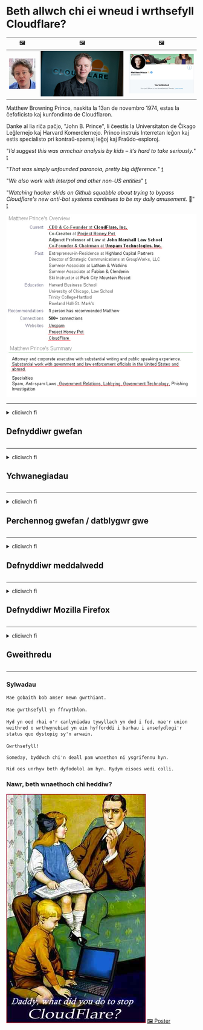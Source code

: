 # Beth allwch chi ei wneud i wrthsefyll Cloudflare?

| 🖼 | 🖼 | 🖼 |
| --- | --- | --- |
| ![](../image/matthew_prince_teen.jpg) | ![](../image/matthew_prince.jpg) | ![](../image/blockedbymatthewprince.jpg) |


Matthew Browning Prince, naskita la 13an de novembro 1974, estas la ĉefoficisto kaj kunfondinto de Cloudflaron.

Danke al lia riĉa paĉjo, "John B. Prince", li ĉeestis la Universitaton de Ĉikago Leĝlernejo kaj Harvard Komerclernejo.
Princo instruis Interretan leĝon kaj estis specialisto pri kontraŭ-spamaj leĝoj kaj Fraŭdo-esploroj.


"*I’d suggest this was armchair analysis by kids – it’s hard to take seriously.*" [t](https://www.theguardian.com/technology/2015/nov/19/cloudflare-accused-by-anonymous-helping-isis)

"*That was simply unfounded paranoia, pretty big difference.*"  [t](https://twitter.com/xxdesmus/status/992757936123359233)

"*We also work with Interpol and other non-US entities*" [t](https://twitter.com/eastdakota/status/1203028504184360960)

"*Watching hacker skids on Github squabble about trying to bypass Cloudflare's new anti-bot systems continues to be my daily amusement.* 🍿" [t](https://twitter.com/eastdakota/status/1273277839102656515)


![](../image/whoismp.jpg)

---


<details>
<summary>cliciwch fi

## Defnyddiwr gwefan
</summary>


- Os yw'r wefan yr ydych yn ei hoffi yn defnyddio Cloudflare, dywedwch wrthynt am beidio â defnyddio Cloudflare.
  - Nid yw swnio ar gyfryngau cymdeithasol fel Facebook, Reddit, Twitter neu Mastodon yn gwneud unrhyw wahaniaeth. [Mae gweithredoedd yn uwch na hashnodau.](https://twitter.com/phyzonloop/status/1274132092490862594)
  - Ceisiwch gysylltu â pherchennog y wefan os ydych chi am wneud eich hun yn ddefnyddiol.

[Meddai Cloudflare](https://github.com/Eloston/ungoogled-chromium/issues/783):
```
Rydym yn argymell eich bod yn estyn allan at y gweinyddwyr am y gwasanaethau neu'r gwefannau penodol yr ydych yn destun pryder â hwy ac yn rhannu eich profiad.
```

[Os na ofynnwch amdani, nid yw perchennog y wefan byth yn gwybod y broblem hon.](../PEOPLE.md)

![](../image/liberapay.jpg)

[Enghraifft lwyddiannus](https://counterpartytalk.org/t/turn-off-cloudflare-on-counterparty-co-plz/164/5).<br>
Mae gennych chi broblem? [Codwch eich llais nawr.](https://github.com/maraoz/maraoz.github.io/issues/1) Enghraifft isod.

```
Rydych chi ddim ond yn helpu sensoriaeth gorfforaethol a gwyliadwriaeth dorfol.
http://crimeflare.eu.org
```

```
Mae eich tudalen we yng ngardd furiog breifat CloudFlare sy'n cam-drin preifatrwydd.
http://crimeflare.eu.org
```

- Cymerwch ychydig o amser i ddarllen polisi preifatrwydd gwefan.
  - os yw'r wefan y tu ôl i Cloudflare neu os yw'r wefan yn defnyddio gwasanaethau sy'n gysylltiedig â Cloudflare.

Rhaid iddo egluro beth yw'r "Cloudflare", a gofyn am ganiatâd i rannu'ch data â Cloudflare. Bydd methu â gwneud hynny yn arwain at dorri ymddiriedaeth a dylid osgoi'r wefan dan sylw.

[Mae enghraifft polisi preifatrwydd derbyniol yma](https://archive.is/bDlTz) ("Subprocessors" > "Entity Name")

```
Rwyf wedi darllen eich polisi preifatrwydd ac ni allaf ddod o hyd i'r gair Cloudflare.
Rwy'n gwrthod rhannu data gyda chi os byddwch chi'n parhau i fwydo fy data i Cloudflare.
http://crimeflare.eu.org
```

Dyma enghraifft o bolisi preifatrwydd nad oes ganddo'r gair Cloudflare.
[Liberland Jobs](https://archive.is/daKIr) [privacy policy](https://docsend.com/view/feiwyte):

![](../image/cfwontobey.jpg)

Mae gan Cloudflare eu polisi preifatrwydd eu hunain.
[Mae Cloudflare wrth ei fodd â phobl yn doxxing.](https://www.reddit.com/r/GamerGhazi/comments/2s64fe/be_wary_reporting_to_cloudflare/)

Dyma enghraifft dda ar gyfer ffurflen lofnodi'r wefan.
AFAIK, gwefan sero gwnewch hyn. A wnewch chi ymddiried ynddynt?

```
Trwy glicio “Cofrestrwch ar gyfer XYZ”, rydych chi'n cytuno i'n telerau gwasanaeth a'n datganiad preifatrwydd.
Rydych hefyd yn cytuno i rannu'ch data â Cloudflare a hefyd yn cytuno i ddatganiad preifatrwydd cloudflare.
Os yw Cloudflare yn gollwng eich gwybodaeth neu na fydd yn gadael ichi gysylltu â'n gweinyddwyr, nid ein bai ni yw hynny. [*]

[ Cofrestru ] [ dwi'n anghytuno ]
```
[*] [PEOPLE.md](../PEOPLE.md)


- Ceisiwch beidio â defnyddio eu gwasanaeth. Cofiwch fod Cloudflare yn eich gwylio.
  - ["I'm in your TLS, sniffin' your passworz"](../image/iminurtls.jpg)

- Chwilio am wefan arall. Mae yna ddewisiadau amgen a chyfleoedd ar y rhyngrwyd!

- Argyhoeddwch eich ffrindiau i ddefnyddio Tor yn ddyddiol.
  - Dylai anhysbysrwydd fod yn safon y rhyngrwyd agored!
  - [Sylwch nad yw prosiect Tor yn hoffi'r prosiect hwn.](../HISTORY.md)

</details>

------

<details>
<summary>cliciwch fi

## Ychwanegiadau
</summary>

- Os yw'ch porwr yn Firefox, Porwr Tor, neu Cromiwm Ungoogled, defnyddiwch un o'r ychwanegion hyn isod.
  - Os ydych chi am ychwanegu ychwanegyn newydd arall, gofynnwch amdano yn gyntaf.


| Enw | Datblygwr | Cefnogaeth | Yn gallu Blocio | Yn gallu Hysbysu | Chrome |
| -------- | -------- | -------- | -------- | -------- | -------- |
| [Bloku Cloudflaron MITM-Atakon](../subfiles/addon/bcma.md) | #Addon | [ ? ](http://crimeflare.eu.org/) | **Ydw**     | **Ydw**     |  **Ydw** |
| [Ĉu ligoj estas vundeblaj al MITM-atako?](../subfiles/addon/ismm.md) | #Addon | [ ? ](http://crimeflare.eu.org/) | Na     | **Ydw**     |  **Ydw** |
| [Ĉu ĉi tiuj ligoj blokos Tor-uzanton?](../subfiles/addon/isat.md) | #Addon | [ ? ](http://crimeflare.eu.org/) | Na     | **Ydw**     |  **Ydw** |
| [Block Cloudflare MITM Attack](https://trac.torproject.org/projects/tor/attachment/ticket/24351/block_cloudflare_mitm_attack-1.0.14.1-an%2Bfx.xpi)<br>[**DELETED BY TOR PROJECT**](../HISTORY.md) | nullius | [ ? ](../tool/block_cloudflare_mitm_fx), [Link](http://crimeflare.eu.org/) | **Ydw**     | **Ydw**     |  Na |
| [TPRB](http://sw.nnpaefp7pkadbxxkhz2agtbv2a4g5sgo2fbmv3i7czaua354334uqqad.onion/) | Sw | [ ? ](http://sw.nnpaefp7pkadbxxkhz2agtbv2a4g5sgo2fbmv3i7czaua354334uqqad.onion/) | **Ydw**     | **Ydw**     |  Na |
| [Detect Cloudflare](https://addons.mozilla.org/en-US/firefox/addon/detect-cloudflare/) | Frank Otto | [ ? ](https://github.com/traktofon/cf-detect) | Na     | **Ydw**     |  Na |
| [True Sight](https://addons.mozilla.org/en-US/firefox/addon/detect-cloudflare-plus/) | claustromaniac | [ ? ](https://github.com/claustromaniac/detect-cloudflare-plus) | Na     | **Ydw**     |  Na |
| [Which Cloudflare datacenter am I visiting?](https://addons.mozilla.org/en-US/firefox/addon/cf-pop/) | 依云 | [ ? ](https://github.com/lilydjwg/cf-pop) | Na     | **Ydw**     |  Na |
| [My Privacy DNS - Link Details](https://mypdns.org/infrastructure/mypdns-reporter/-/blob/master/client/addon.md#mypdns-link-details) | My Privacy DNS | [ ? ](https://mypdns.org/MypDNS/support/-/issues) | Ingen     | **Ja**     |  Ingen |


- Gall "Decentraleyes" atal cysylltiad â "CDNJS (Cloudflare)".
  - Mae'n atal llawer o geisiadau rhag cyrraedd rhwydweithiau, ac yn gwasanaethu ffeiliau lleol i gadw gwefannau rhag torri.
  - Atebodd y datblygwr: "[very concerning indeed](https://github.com/Synzvato/decentraleyes/issues/236#issuecomment-352049501)", "[widespread usage severely centralizes the web](https://github.com/Synzvato/decentraleyes/issues/251#issuecomment-366752049)"

- [Gallwch hefyd dynnu neu ddiffyg ymddiriedaeth Cloudflare o'ch Awdurdod Tystysgrif (CA).](https://www.ssl.com/how-to/remove-root-certificate-firefox/)

</details>

------

<details>
<summary>cliciwch fi

## Perchennog gwefan / datblygwr gwe
</summary>


![](../image/word_cloudflarefree.jpg)

- Peidiwch â defnyddio datrysiad Cloudflare, Cyfnod.
  - Gallwch chi wneud yn well na hynny, iawn? [Dyma sut i gael gwared ar danysgrifiadau, cynlluniau, parthau neu gyfrifon Cloudflare.](https://support.cloudflare.com/hc/en-us/articles/200167776-Removing-subscriptions-plans-domains-or-accounts)

| 🖼 | 🖼 |
| --- | --- |
| ![](../image/htmlalertcloudflare.jpg) | ![](../image/htmlalertcloudflare2.jpg) |

- Am gael mwy o gwsmeriaid? Rydych chi'n gwybod beth i'w wneud. Mae awgrym "uwchben y llinell".
  - [Helo, fe ysgrifennoch chi "Rydyn ni'n cymryd eich preifatrwydd o ddifrif" ond cefais "Gwall 403 Dirprwy Dirprwy Dienw Heb ei Ganiatáu".](https://it.slashdot.org/story/19/02/19/0033255/stop-saying-we-take-your-privacy-and-security-seriously) Pam ydych chi'n blocio Tor Neu VPN? A pham ydych chi'n blocio e-byst dros dro?

![](../image/anonexist.jpg)

- Bydd defnyddio Cloudflare yn cynyddu'r siawns o drechu. Ni all ymwelwyr gael mynediad i'ch gwefan os yw'ch gweinydd i lawr neu os yw Cloudflare i lawr.
  - [Oeddech chi wir yn meddwl na aeth Cloudflare byth i lawr?](https://www.ibtimes.com/cloudflare-down-not-working-sites-producing-504-gateway-timeout-errors-2618008) [Another](https://twitter.com/Jedduff/status/1097875615997399040) [sample](https://twitter.com/search?f=tweets&vertical=default&q=Cloudflare%20is%20having%20problems). [Need more](../PEOPLE.md)?

![](../image/cloudflareinternalerror.jpg)

- Bydd defnyddio Cloudflare i ddirprwyo'ch "gwasanaeth API", "gweinydd diweddaru meddalwedd" neu "RSS feed" yn niweidio'ch cwsmer. Fe wnaeth cwsmer eich galw a dweud "Ni allaf ddefnyddio'ch API mwyach", ac nid oes gennych unrhyw syniad beth sy'n digwydd. Gall Cloudflare rwystro'ch cwsmer yn dawel. Ydych chi'n meddwl ei fod yn iawn?
  - Mae yna lawer o wasanaeth ar-lein cleient darllenydd RSS a darllenydd RSS. Pam ydych chi'n cyhoeddi porthiant RSS os nad ydych chi'n caniatáu i bobl danysgrifio?

![](../image/rssfeedovercf.jpg)

- Oes angen tystysgrif HTTPS arnoch chi? Defnyddiwch "Dewch i Amgryptio" neu dim ond ei brynu gan gwmni CA.

- Oes angen gweinydd DNS arnoch chi? Methu sefydlu'ch gweinydd eich hun? Beth amdanyn nhw: [Hurricane Electric Free DNS](https://dns.he.net/), [Dyn.com](https://dyn.com/dns/), [1984 Hosting](https://www.1984hosting.com/), [Afraid.Org (Gweinyddiaeth dileu eich cyfrif os ydych chi'n defnyddio TOR)](https://freedns.afraid.org/)
  - [Alternativoj al DNS](../subfiles/alternative/domaindns.md)

- Chwilio am wasanaeth cynnal? Am ddim yn unig? Beth amdanyn nhw: [Onion Service](http://vww6ybal4bd7szmgncyruucpgfkqahzddi37ktceo3ah7ngmcopnpyyd.onion/en/security/network-security/tor/onionservices-best-practices), [Free Web Hosting Area](https://freewha.com/), [Autistici/Inventati Web Site Hosting](https://www.autinv5q6en4gpf4.onion/services/website), [Github Pages](https://pages.github.com/), [Surge](https://surge.sh/)
  - [Dewisiadau amgen i Cloudflare](../subfiles/alternative/cloudflare.md)

- Ydych chi'n defnyddio "cloudflare-ipfs.com"? [Ydych chi'n gwybod bod Cloudflare IPFS yn ddrwg?](../PEOPLE.md)

- Gosod Mur Tân Cymhwysiad Gwe fel OWASP a Fail2Ban ar eich gweinydd a'i ffurfweddu'n iawn.
  - Nid datrysiad yw Blocio Tor. Peidiwch â chosbi pawb dim ond am ddefnyddwyr bach gwael.

- Ailgyfeirio neu rwystro defnyddwyr "Cloudflare Warp" rhag cyrchu'ch gwefan. A rhowch reswm os gallwch chi.

> Rhestr IP: "[Ystodau IP cyfredol Cloudflare](cloudflare_inc/)"

> A: Dim ond eu blocio

```
server {
...
deny 173.245.48.0/20;
deny 103.21.244.0/22;
deny 103.22.200.0/22;
deny 103.31.4.0/22;
deny 141.101.64.0/18;
deny 108.162.192.0/18;
deny 190.93.240.0/20;
deny 188.114.96.0/20;
deny 197.234.240.0/22;
deny 198.41.128.0/17;
deny 162.158.0.0/15;
deny 104.16.0.0/12;
deny 172.64.0.0/13;
deny 131.0.72.0/22;
deny 2400:cb00::/32;
deny 2606:4700::/32;
deny 2803:f800::/32;
deny 2405:b500::/32;
deny 2405:8100::/32;
deny 2a06:98c0::/29;
deny 2c0f:f248::/32;
...
}
```

> B: Ailgyfeirio i'r dudalen rybuddio

```
http {
...
geo $iscf {
default 0;
173.245.48.0/20 1;
103.21.244.0/22 1;
103.22.200.0/22 1;
103.31.4.0/22 1;
141.101.64.0/18 1;
108.162.192.0/18 1;
190.93.240.0/20 1;
188.114.96.0/20 1;
197.234.240.0/22 1;
198.41.128.0/17 1;
162.158.0.0/15 1;
104.16.0.0/12 1;
172.64.0.0/13 1;
131.0.72.0/22 1;
2400:cb00::/32 1;
2606:4700::/32 1;
2803:f800::/32 1;
2405:b500::/32 1;
2405:8100::/32 1;
2a06:98c0::/29 1;
2c0f:f248::/32 1;
}
...
}

server {
...
if ($iscf) {rewrite ^ https://example.com/cfwsorry.php;}
...
}

<?php
header('HTTP/1.1 406 Not Acceptable');
echo <<<CLOUDFLARED
Thank you for visiting ourwebsite.com!<br />
We are sorry, but we can't serve you because your connection is being intercepted by Cloudflare.<br />
Please read http://crimeflare.eu.org for more information.<br />
CLOUDFLARED;
die();
```

- Sefydlu Gwasanaeth Tor Onion neu I2P yn mynnu os ydych chi'n credu mewn rhyddid ac yn croesawu defnyddwyr anhysbys.

- Gofynnwch am gyngor gan weithredwyr gwefannau deuol eraill Clearnet / Tor a gwnewch ffrindiau anhysbys!

</details>

------

<details>
<summary>cliciwch fi

## Defnyddiwr meddalwedd
</summary>


- Mae Discord yn defnyddio CloudFlare. Dewisiadau amgen? Rydym yn argymell [**Briar** (Android)](https://f-droid.org/en/packages/org.briarproject.briar.android/), [Ricochet (PC)](https://ricochet.im/), [Tox + Tor (Android/PC)](https://tox.chat/download.html)
  - Mae Briar yn cynnwys ellyll Tor felly does dim rhaid i chi osod Orbot.
  - Fe wnaeth datblygwyr Qwtch, Open Privacy, ddileu prosiect stop_cloudflare o’u gwasanaeth git heb rybudd.

- Os ydych chi'n defnyddio Debian GNU / Linux, neu unrhyw ddeilliad, tanysgrifiwch: [bug #831835](https://bugs.debian.org/cgi-bin/bugreport.cgi?bug=831835). Ac os gallwch chi, helpwch i wirio'r clwt, a helpwch y cynhaliwr i ddod i'r casgliad cywir ynghylch a ddylid ei dderbyn.

- Argymell y porwyr hyn bob amser.

| Enw | Datblygwr | Cefnogaeth | Sylw |
| -------- | -------- | -------- | -------- |
| [Ungoogled-Chromium](https://ungoogled-software.github.io/ungoogled-chromium-binaries/) | Eloston | [ ? ](https://github.com/Eloston/ungoogled-chromium) | PC (Win, Mac, Linux)  _!Tor_ |
| [Bromite](https://www.bromite.org/fdroid) | Bromite | [ ? ](https://github.com/bromite/bromite/issues) | Android  _!Tor_ |
| [Tor Browser](https://www.torproject.org/download/) | Tor Project | [ ? ](https://support.torproject.org/) | PC (Win, Mac, Linux)  _Tor_|
| [Tor Browser Android](https://www.torproject.org/download/) | Tor Project | [ ? ](https://support.torproject.org/) | Android  _Tor_|
| [Onion Browser](https://itunes.apple.com/us/app/onion-browser/id519296448?mt=8) | Mike Tigas | [ ? ](https://github.com/OnionBrowser/OnionBrowser/issues) | Apple iOS  _Tor_|
| [GNU/Icecat](https://www.gnu.org/software/gnuzilla/) | GNU | [ ? ](https://www.gnu.org/software/gnuzilla/) | PC (Linux) |
| [IceCatMobile](https://f-droid.org/en/packages/org.gnu.icecat/) | GNU | [ ? ](https://lists.gnu.org/mailman/listinfo/bug-gnuzilla) | Android |
| [Iridium Browser](https://iridiumbrowser.de/about/) | Iridium | [ ? ](https://github.com/iridium-browser/iridium-browser/) | PC (Win, Mac, Linux, OpenBSD) |


Mae preifatrwydd meddalwedd arall yn amherffaith. Nid yw hyn yn golygu bod porwr Tor yn "berffaith".
Nid oes 100% diogel na 100% preifat ar y rhyngrwyd a thechnoleg.

- Ddim eisiau defnyddio Tor? Gallwch ddefnyddio unrhyw borwr gyda daemon Tor.
  - [Sylwch nad yw prosiect Tor yn hoffi hyn.](https://support.torproject.org/tbb/tbb-9/) Defnyddiwch Tor Browser os ydych chi'n gallu gwneud hynny.
- [Sut i ddefnyddio Cromiwm gyda Tor](../subfiles/chromium_tor.md)


Gadewch i ni siarad am breifatrwydd meddalwedd arall.

- [Os oes gwir angen i chi ddefnyddio Firefox, dewiswch "Firefox ESR".](https://www.mozilla.org/en-US/firefox/organizations/)
  - [Firefox - Gwarchodwr Ysbïwedd](https://spyware.neocities.org/articles/firefox.html)
  - [Mae Firefox yn gwrthod lleferydd am ddim, yn gwahardd lleferydd am ddim](https://web.archive.org/web/20200423010026/https://reclaimthenet.org/firefox-rejects-free-speech-bans-free-speech-commenting-plugin-dissenter-from-its-extensions-gallery/)
  - ["100+ downvotes. Mae'n ymddangos fel gofyn i gwmni meddalwedd gadw at ... mae meddalwedd yn ormod y dyddiau hyn."](https://old.reddit.com/r/firefox/comments/gutdiw/weve_got_work_to_do_the_mozilla_blog/fslbbb6/)
  - [Uh, pam mae Firefox yn dangos dolenni noddedig i mi yn fy bar URL?](https://www.reddit.com/r/firefox/comments/jybx2w/uh_why_is_firefox_showing_me_sponsored_links_in/)
  - [Mozilla - Diafol yn ymgnawdoledig](https://digdeeper.neocities.org/ghost/mozilla.html)

- [Cofiwch, mae Mozilla yn defnyddio gwasanaeth Cloudflare.](https://www.robtex.com/dns-lookup/www.mozilla.org) [Maent hefyd yn defnyddio gwasanaeth DNS Cloudflare ar eu cynnyrch.](https://www.theregister.co.uk/2018/03/21/mozilla_testing_dns_encryption/)

- [Gwrthododd Mozilla y tocyn hwn yn swyddogol.](https://bugzilla.mozilla.org/show_bug.cgi?id=1426618)

- [Mae Firefox Focus yn jôc.](https://github.com/mozilla-mobile/focus-android/issues/1743) [Fe wnaethant addo diffodd telemetreg ond fe wnaethant ei newid.](https://github.com/mozilla-mobile/focus-android/issues/4210)

- [Mae datblygwr PaleMoon / Basilisk wrth ei fodd â Cloudflare.](https://github.com/mozilla-mobile/focus-android/issues/1743#issuecomment-345993097)
  - [Fe wnaeth Gweinydd Archif Pale Moon hacio a lledaenu meddalwedd maleisus am 18 mis](https://www.reddit.com/r/privacytoolsIO/comments/cc808y/pale_moons_archive_server_hacked_and_spread/)
  - Mae hefyd yn casáu defnyddwyr Tor - "[Gadewch iddo fod yn elyniaethus tuag at Tor. Rwy'n credu y dylai'r rhan fwyaf o safleoedd fod yn elyniaethus tuag at Tor o ystyried ei ffactor cam-drin hynod uchel.](https://github.com/yacy/yacy_search_server/issues/314#issuecomment-565932097)"

- [Mae gan Waterfox broblem ddifrifol "ffonau adref"](https://spyware.neocities.org/articles/waterfox.html)

- [Mae Google Chrome yn ysbïwedd.](https://www.gnu.org/proprietary/malware-google.en.html)
  - [Mae Google yn proffilio'ch gweithgaredd.](https://spyware.neocities.org/articles/chrome.html)

- [Mae SRWare Iron yn gwneud gormod o ffôn cysylltiad cartref.](https://spyware.neocities.org/articles/iron.html) Mae hefyd yn cysylltu â pharthau google.

- [Olrheinydd gwynion Porwr Dewr Facebook / Twitter.](https://www.bleepingcomputer.com/news/security/facebook-twitter-trackers-whitelisted-by-brave-browser/)
  - [Dyma ragor o faterion.](https://spyware.neocities.org/articles/brave.html)
  - [ID cyswllt binance](https://twitter.com/cryptonator1337/status/1269594587716374528)

- [Mae Microsoft Edge yn gadael i Facebook redeg cod Flash y tu ôl i gefnau defnyddwyr.](https://www.zdnet.com/article/microsoft-edge-lets-facebook-run-flash-code-behind-users-backs/)

- [Nid yw Vivaldi yn parchu eich preifatrwydd.](https://spyware.neocities.org/articles/vivaldi.html)

- [Lefel ysbïwedd Opera: Eithriadol o Uchel](https://spyware.neocities.org/articles/opera.html)

- Apple iOS: [Ni ddylech fod yn defnyddio iOS o gwbl, yn bennaf oherwydd ei fod yn ddrwgwedd.](https://www.gnu.org/proprietary/malware-apple.html)

Felly rydym yn argymell uchod y tabl yn unig. Dim byd arall.

</details>

------

<details>
<summary>cliciwch fi

## Defnyddiwr Mozilla Firefox
</summary>


- Bydd "Firefox Nightly" yn anfon gwybodaeth ar lefel dadfygio i weinyddion Mozilla heb ddull optio allan.
  - [Mae gweinyddwyr Mozilla yn syfrdanu Cloudflare](https://www.digwebinterface.com/?hostnames=www.mozilla.org%0D%0Amozilla.cloudflare-dns.com&type=&ns=resolver&useresolver=8.8.4.4&nameservers=)

- Mae'n bosibl gwahardd Firefox i gysylltu â gweinyddwyr Mozilla.
  - [Canllaw templedi polisi Mozilla](https://github.com/mozilla/policy-templates/blob/master/README.md)
  - Cadwch mewn cof y gallai'r tric hwn roi'r gorau i weithio mewn fersiwn ddiweddarach oherwydd bod Mozilla yn hoffi gwyno eu hunain.
  - Defnyddiwch wal dân a hidlydd DNS i'w blocio'n llwyr.

"`/distribution/policies.json`"

>     "WebsiteFilter": {
> 		"Block": [
> 		"*://*.mozilla.com/*",
> 		"*://*.mozilla.net/*",
> 		"*://*.mozilla.org/*",
> 		"*://webcompat.com/*",
> 		"*://*.firefox.com/*",
> 		"*://*.thunderbird.net/*",
> 		"*://*.cloudflare.com/*"
> 		]
>     },


- ~~Riportiwch nam ar draciwr mozilla, gan ddweud wrthyn nhw am beidio â defnyddio Cloudflare.~~ Cafwyd adroddiad nam ar bugzilla. Postiwyd eu pryder i lawer o bobl, fodd bynnag, cuddiwyd y nam gan y weinyddiaeth yn 2018.

- Gallwch chi analluogi DoH yn Firefox.
  - [Newid darparwr DNS rhagosodedig firefox](../subfiles/change-firefox-dns.md)

![](../image/firefoxdns.jpg)

- [Os hoffech chi ddefnyddio DNS nad yw'n ISP, ystyriwch ddefnyddio gwasanaeth DNS Haen 2 OpenNIC neu unrhyw un o wasanaethau DNS nad ydynt yn Cloudflare.](https://wiki.opennic.org/start)
![](../image/opennic.jpg)
  - Blociwch Cloudflare gyda DNS. [Crimeflare DNS](../subfiles/service/publicdns.md)

- Gallwch ddefnyddio Tor fel ail-gloi DNS. [Os nad ydych chi'n arbenigwr Tor, gofynnwch gwestiwn yma.](https://tor.stackexchange.com/)

> **Sut?**
> 1. Dadlwythwch Tor a'i osod ar eich cyfrifiadur.
> 2. Ychwanegwch y llinell hon at ffeil "torrc".
> DNSPort 127.0.0.1:53
> 3. Ailgychwyn Tor.
> 4. Gosodwch weinydd DNS eich cyfrifiadur i "127.0.0.1".

</details>

------

<details>
<summary>cliciwch fi

## Gweithredu
</summary>


- Dywedwch wrth eraill o'ch cwmpas am beryglon Cloudflare.

- [Helpwch i wella'r ystorfa hon.](http://crimeflare.eu.org)
  - Y rhestrau, y dadleuon yn ei erbyn a'r manylion.

- [Dogfennu a gwneud yn gyhoeddus iawn lle mae pethau'n mynd o chwith gyda Cloudflare (a chwmnïau tebyg), gan sicrhau eich bod yn sôn am yr ystorfa hon pan fyddwch chi'n gwneud hynny](http://crimeflare.eu.org) :)

- Gofynnwch i fwy o bobl ddefnyddio Tor yn ddiofyn fel y gallant brofi'r we o safbwynt gwahanol rannau o'r byd.

- Dechreuwch grwpiau, yn y cyfryngau cymdeithasol a gofod cig, sy'n ymroddedig i ryddhau'r byd o Cloudflare.

- Lle bo hynny'n briodol, cysylltwch â'r grwpiau hyn ar yr ystorfa hon - gall hwn fod yn lle i gydlynu gweithio gyda'n gilydd fel grwpiau.

- [Dechreuwch gwt a all ddarparu dewis amgen anghorfforaethol ystyrlon i Cloudflare.](../subfiles/alternative/cloudflare.md)

- Gadewch inni wybod am unrhyw ddewisiadau amgen i helpu o leiaf i ddarparu amddiffyniad haenog lluosog yn erbyn Cloudflare.

- Os ydych chi'n gwsmer Cloudflare, gosodwch eich gosodiadau preifatrwydd, ac aros iddyn nhw eu torri.
  - [Yna dewch â nhw o dan daliadau torri gwrth-sbam / preifatrwydd.](https://twitter.com/thexpaw/status/1108424723233419264)

- Os ydych chi yn Unol Daleithiau America a bod y wefan dan sylw yn fanc neu'n gyfrifydd, ceisiwch ddod â phwysau cyfreithiol o dan y Ddeddf Gramm-Leach-Bliley, neu'r Ddeddf Americanwyr â Deuoliaeth ac adrodd yn ôl i ni pa mor bell rydych chi'n ei gael .

- Os yw'r wefan yn safle llywodraeth, ceisiwch ddod â phwysau cyfreithiol o dan y Diwygiad 1af o Gyfansoddiad yr UD.

- Os ydych chi'n ddinesydd yr UE, cysylltwch â'r wefan i anfon eich gwybodaeth bersonol o dan y Rheoliad Diogelu Data Cyffredinol. Os ydyn nhw'n gwrthod rhoi eich gwybodaeth i chi, mae hynny'n groes i'r gyfraith.

- Ar gyfer cwmnïau sy'n honni eu bod yn cynnig gwasanaeth ar eu gwefan, ceisiwch eu riportio fel "hysbysebu ffug" i sefydliadau amddiffyn defnyddwyr a BBB. Mae gwefannau Cloudflare yn cael eu gwasanaethu gan weinyddion Cloudflare.

- [Mae'r ITU yn awgrymu yng nghyd-destun yr UD bod Cloudflare yn dechrau mynd yn ddigon mawr y gallai cyfraith gwrthglymblaid gael ei dwyn arnynt.](https://www.itu.int/en/ITU-T/Workshops-and-Seminars/20181218/Documents/Geoff_Huston_Presentation.pdf)

- Mae'n bosibl y gallai fersiwn 4 GNU GPL gynnwys darpariaeth yn erbyn storio cod ffynhonnell y tu ôl i wasanaeth o'r fath, gan ei gwneud yn ofynnol i bob rhaglen GPLv4 a rhaglenni diweddarach fod y cod ffynhonnell o leiaf yn hygyrch trwy gyfrwng nad yw'n gwahaniaethu yn erbyn defnyddwyr Tor.

- [Se vi uzas Mastodon bonvolu sekvi la konton Mitigator](../subfiles/service/altlink.md).

</details>

------

### Sylwadau

```
Mae gobaith bob amser mewn gwrthiant.

Mae gwrthsefyll yn ffrwythlon.

Hyd yn oed rhai o'r canlyniadau tywyllach yn dod i fod, mae'r union weithred o wrthwynebiad yn ein hyfforddi i barhau i ansefydlogi'r status quo dystopig sy'n arwain.

Gwrthsefyll!
```

```
Someday, byddwch chi'n deall pam wnaethon ni ysgrifennu hyn.
```

```
Nid oes unrhyw beth dyfodolol am hyn. Rydym eisoes wedi colli.
```

### Nawr, beth wnaethoch chi heddiw?


![](../image/stopcf.jpg) [🖼 Poster](../image/poster/README.md)
